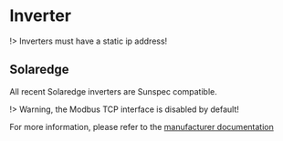 # Inverter

!> Inverters must have a static ip address!

## Solaredge

All recent Solaredge inverters are Sunspec compatible.

!> Warning, the Modbus TCP interface is disabled by default!

For more information, please refer to the [manufacturer documentation](https://knowledge-center.solaredge.com/sites/kc/files/sunspec-implementation-technical-note.pdf)